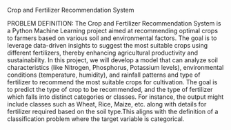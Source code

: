Crop and Fertilizer Recommendation System

PROBLEM DEFINITION:
The Crop and Fertilizer Recommendation System is a Python Machine Learning project aimed at recommending optimal crops to farmers based on various soil and environmental factors. The goal is to leverage data-driven insights to suggest the most suitable crops using different fertilizers, thereby enhancing agricultural productivity and sustainability. In this project, we will develop a model that can analyze soil characteristics (like Nitrogen, Phosphorus, Potassium levels), environmental conditions (temperature, humidity), and rainfall patterns and type of fertilizer to recommend the most suitable crops for cultivation. The goal is to predict the type of crop to be recommended, and the type of fertilizer which falls into distinct categories or classes. For instance, the output might include classes such as Wheat, Rice, Maize, etc. along with details for fertilizer required based on the soil type.This aligns with the definition of a classification problem where the target variable is categorical.
